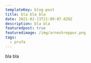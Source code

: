 ```yaml
---
templateKey: blog-post
title: bla bla bla
date: 2021-02-13T21:09:07.020Z
description: bla bla
featuredpost: true
featuredimage: /img/arneshreppur.png
tags:
  - prufa
---
```


bla bla